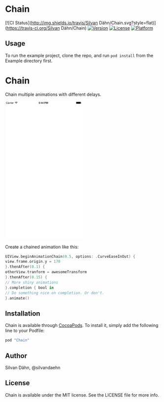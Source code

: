 # Chain

[![CI Status](http://img.shields.io/travis/Silvan Dähn/Chain.svg?style=flat)](https://travis-ci.org/Silvan Dähn/Chain)
[![Version](https://img.shields.io/cocoapods/v/Chain.svg?style=flat)](http://cocoapods.org/pods/Chain)
[![License](https://img.shields.io/cocoapods/l/Chain.svg?style=flat)](http://cocoapods.org/pods/Chain)
[![Platform](https://img.shields.io/cocoapods/p/Chain.svg?style=flat)](http://cocoapods.org/pods/Chain)

## Usage

To run the example project, clone the repo, and run `pod install` from the Example directory first.

# Chain
Chain multiple animations with different delays.

<img src="chain-example-loop.gif" width="250">

Create a chained animation like this:

```swift
UIView.beginAnimationChain(0.5, options: .CurveEaseInOut) {
view.frame.origin.y = 170
}.thenAfter(0.1) {
otherView.tranform = awesomeTransform
}.thenAfter(0.15) {
// More shiny animations
}.completion { bool in
// Do something nice on completion. Or don't.   
}.animate()
```

## Installation

Chain is available through [CocoaPods](http://cocoapods.org). To install
it, simply add the following line to your Podfile:

```ruby
pod "Chain"
```

## Author

Silvan Dähn, @silvandaehn

## License

Chain is available under the MIT license. See the LICENSE file for more info.
